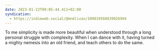 ```yaml
---
date: 2023-01-22T09:05:44.411+02:00
syndication:
  - https://indieweb.social/@mnmlivan/109819568839026994
---
```

To me simplicity is made more beautiful when understood through a long personal struggle with complexity. When I can dance with it, having turned a mighty nemesis into an old friend, and teach others to do the same.
